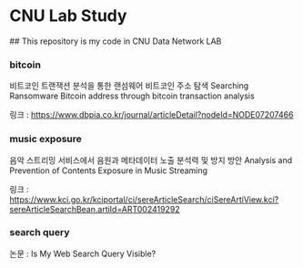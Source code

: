 <h1> CNU Lab Study</h1>
## This repository is my code in CNU Data Network LAB

### bitcoin
비트코인 트랜잭션 분석을 통한 랜섬웨어 비트코인 주소 탐색
Searching Ransomware Bitcoin address through bitcoin transaction analysis


링크 : https://www.dbpia.co.kr/journal/articleDetail?nodeId=NODE07207466
### music exposure
음악 스트리밍 서비스에서 음원과 메타데이터 노출 분석력 및 방지 방안
Analysis and Prevention of Contents Exposure in Music Streaming

링크 : https://www.kci.go.kr/kciportal/ci/sereArticleSearch/ciSereArtiView.kci?sereArticleSearchBean.artiId=ART002419292


### search query
논문 : Is My Web Search Query Visible?
